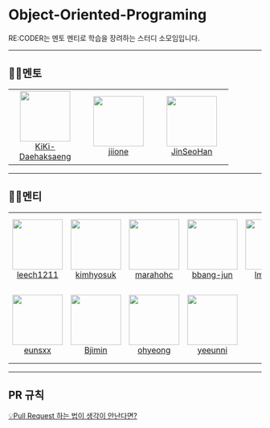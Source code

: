 # Object-Oriented-Programing

RE:CODER는 멘토 멘티로 학습을 장려하는 스터디 소모임입니다.

---
## 🧑‍💻멘토
<table>
    <tr height="150px">
        <td align="center" width="130px">
            <a href="https://github.com/KiKi-Daehaksaeng"><img height="100px" width="100px" src="https://avatars.githubusercontent.com/u/76834414?v=4"/></a>
            <br/>
            <a href="https://github.com/KiKi-Daehaksaeng">KiKi-Daehaksaeng</a>
        </td>
        <td align="center" width="130px">
            <a href="https://github.com/jiione"><img height="100px" width="100px" src="https://avatars.githubusercontent.com/u/83341978?v=4"/></a>
            <br/>
            <a href="https://github.com/jiione">jiione</a>
        </td>
        <td align="center" width="130px">
            <a href="https://github.com/JinSeoHan"><img height="100px" width="100px" src="https://avatars.githubusercontent.com/u/87526189?v=4"/></a>
            <br/>
            <a href="https://github.com/JinSeoHan">JinSeoHan</a>
        </td>
    </tr>
</table>

---

## 🧑‍💻멘티
<table>
    <tr height="150px">
        <td align="center" width="130px">
            <a href="https://github.com/leech1211"><img height="100px" width="100px" src="https://avatars.githubusercontent.com/u/55794835?v=4"/></a>
            <br/>
            <a href="https://github.com/leech1211">leech1211</a>
        </td>
        <td align="center" width="130px">
            <a href="https://github.com/kimhyosuk"><img height="100px" width="100px" src="https://avatars.githubusercontent.com/u/49363729?v=4"/></a>
            <br/>
            <a href="https://github.com/kimhyosuk">kimhyosuk</a>
        </td>
        <td align="center" width="130px">
            <a href="https://github.com/marahohc"><img height="100px" width="100px" src="https://avatars.githubusercontent.com/u/96278814?v=4"/></a>
            <br/>
            <a href="https://github.com/marahohc">marahohc</a>
        </td>
        <td align="center" width="130px">
            <a href="https://github.com/bbang-jun"><img height="100px" width="100px" src="https://avatars.githubusercontent.com/u/90714030?v=4"/></a>
            <br/>
            <a href="https://github.com/bbang-jun">bbang-jun</a>
        </td>
        <td align="center" width="130px">
            <a href="https://github.com/lmhyuck"><img height="100px" width="100px" src="https://avatars.githubusercontent.com/u/49359991?v=4"/></a>
            <br/>
            <a href="https://github.com/lmhyuck">lmhyuck</a>
        </td>
    </tr>
    <tr height="150px">
        <td align="center" width="130px">
            <a href="https://github.com/eunsxx"><img height="100px" width="100px" src="https://avatars.githubusercontent.com/u/88652027?v=4"/></a>
            <br/>
            <a href="https://github.com/eunsxx">eunsxx</a>
        </td>
        <td align="center" width="130px">
            <a href="https://github.com/Bjimin"><img height="100px" width="100px" src="https://avatars.githubusercontent.com/u/96281320?v=4"/></a>
            <br/>
            <a href="https://github.com/Bjimin">Bjimin</a>
        </td>
        <td align="center" width="130px">
            <a href="https://github.com/ohyeong"><img height="100px" width="100px" src="https://avatars.githubusercontent.com/u/96282109?v=4"/></a>
            <br/>
            <a href="https://github.com/ohyeong">ohyeong</a>
        </td>
        <td align="center" width="130px">
            <a href="https://github.com/yeeunni"><img height="100px" width="100px" src="https://avatars.githubusercontent.com/u/96291952?v=4"/></a>
            <br/>
            <a href="https://github.com/yeeunni">yeeunni</a>
        </td>
    </tr>
</table>

---
## PR 규칙
[💡Pull Request 하는 법이 생각이 안난다면?](https://solstice-hotel-6b8.notion.site/0d791f83057b4c20b26f9663019fcbad)